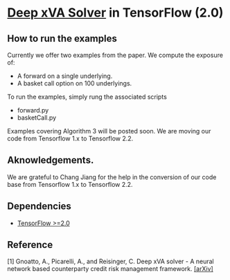 # [Deep xVA Solver](https://arxiv.org/abs/2005.02633) in TensorFlow (2.0)


## How to run the examples

Currently we offer two examples from the paper. We compute the exposure of:

* A forward on a single underlying.
* A basket call option on 100 underlyings.

To run the examples, simply rung the associated scripts

* forward.py
* basketCall.py

Examples covering Algorithm 3 will be posted soon. We are moving our code from Tensorflow 1.x to Tensorflow 2.2.

## Aknowledgements.
We are grateful to Chang Jiang for the help in the conversion of our code base from Tensorflow 1.x to Tensorflow 2.2.


## Dependencies

* [TensorFlow >=2.0](https://www.tensorflow.org/)


## Reference
[1] Gnoatto, A., Picarelli, A., and Reisinger, C. Deep xVA solver - A neural network based counterparty credit risk management framework. [[arXiv]](https://arxiv.org/abs/2005.02633)
